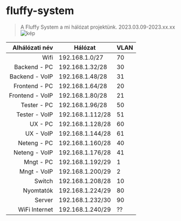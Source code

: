 # **fluffy-system**
>A Fluffy System a mi hálózat projektünk. 2023.03.09-2023.xx.xx
![kép](https://user-images.githubusercontent.com/90212127/224010262-06d1e826-d8a2-4ec7-a25c-a4cc0d320764.png)

| Alhálózati név          | Hálózat            | VLAN  |
| ----------------------: | ------------------ | ----- |
| Wifi                    | 192.168.1.0/27     | 70    |
| Backend - PC            | 192.168.1.32/28    | 30    |
| Backend - VoIP          | 192.168.1.48/28    | 31    |
| Frontend - PC           | 192.168.1.64/28    | 20    |
| Frontend - VoIP         | 192.168.1.80/28    | 21    |
| Tester - PC             | 192.168.1.96/28    | 50    |
| Tester - VoIP           | 192.168.1.112/28   | 51    |
| UX - PC                 | 192.168.1.128/28   | 60    |
| UX - VoIP               | 192.168.1.144/28   | 61    |
| Neteng - PC             | 192.168.1.160/28   | 40    |
| Neteng - VoIP           | 192.168.1.176/28   | 41    |
| Mngt - PC               | 192.168.1.192/29   | 1     |
| Mngt - VoIP             | 192.168.1.200/29   | 2     |
| Switch                  | 192.168.1.208/28   | 10    |
| Nyomtatók               | 192.168.1.224/29   | 80    |
| Server                  | 192.168.1.232/30   | 90    |
| WiFi Internet           | 192.168.1.240/29   |  ??   |
